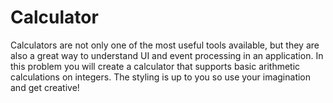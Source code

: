 # Calculator
Calculators are not only one of the most useful tools available, but they are also a great way to understand UI and event processing in an application. In this problem you will create a calculator that supports basic arithmetic calculations on integers.  The styling is up to you so use your imagination and get creative! 
